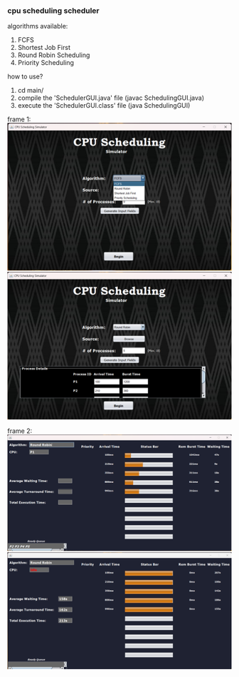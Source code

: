 ### cpu scheduling scheduler

algorithms available:
1. FCFS
2. Shortest Job First
3. Round Robin Scheduling
4. Priority Scheduling

how to use?
1. cd main/
2. compile the 'SchedulerGUI.java' file (javac SchedulingGUI.java)
3. execute the 'SchedulerGUI.class' file (java SchedulingGUI)

frame 1:
![image_1](main/src/gui/1.png)
![image_2](main/src/gui/2.png)

frame 2:
![image_3](main/src/gui/3.png)
![image_4](main/src/gui/4.png)
